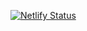 [![Netlify Status](https://api.netlify.com/api/v1/badges/2109dfcb-20d4-499c-adf4-808439492cbb/deploy-status)](https://app.netlify.com/sites/cocky-tereshkova-f78bfb/deploys)

